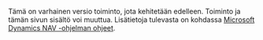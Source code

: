 Tämä on varhainen versio toiminto, jota kehitetään edelleen. Toiminto ja tämän sivun sisältö voi muuttua. Lisätietoja tulevasta on kohdassa [Microsoft Dynamics NAV -ohjelman ohjeet](https://go.microsoft.com/fwlink/?linkid=842139).